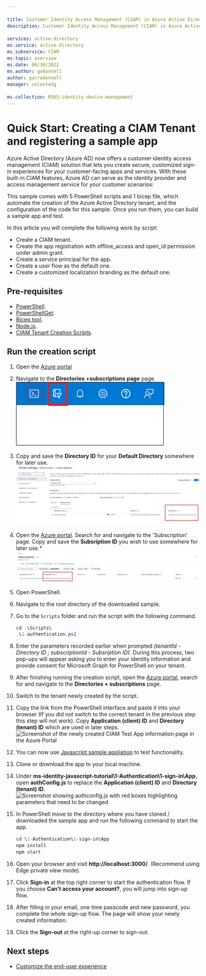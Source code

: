 ```yaml
---

title: Customer Identity Access Management (CIAM) in Azure Active Directory | Microsoft Docs
description: Customer Identity Access Management (CIAM) in Azure Active Directory allows you to publish apps to people outside your organization. 

services: active-directory
ms.service: active-directory
ms.subservice: CIAM
ms.topic: overview
ms.date: 06/30/2022
ms.author: godonnell
author: garrodonnell
manager: celestedg

ms.collection: M365-identity-device-management
---
```


# Quick Start: Creating a CIAM Tenant and registering a sample app


Azure Active Directory (Azure AD) now offers a customer identity access management (CIAM) solution that lets you create secure, customized sign-in experiences for your customer-facing apps and services. With these built-in CIAM features, Azure AD can serve as the identity provider and access management service for your customer scenarios:

This sample comes with 5 PowerShell scripts and 1 bicep file, which automate the creation of the Azure Active Directory tenant, and the configuration of the code for this sample. Once you run them, you can build a sample app and test.

In this article you will complete the following work by script:
- Create a CIAM tenant.
- Create the app registration with offline_access and open_id permission under admin grant.
- Create a service principal for the app.
- Create a user flow as the default one.
- Create a customized localization branding as the default one.

 
## Pre-requisites
- [PowerShell](https://learn.microsoft.com/en-us/powershell/scripting/install/installing-powershell?view=powershell-7.2). 
-  [PowerShellGet](https://learn.microsoft.com/en-us/powershell/scripting/gallery/installing-psget?view=powershell-7.2).
- [Bicep tool](https://learn.microsoft.com/en-us/azure/azure-resource-manager/bicep/install).
- [Node.js](https://nodejs.org/en/).
- [CIAM Tenant Creation Scripts](media\Scripts.rar).

## Run the creation script
1. Open the [Azure portal](https://portal.azure.com)
1. Navigate to the **Directories +subscriptions page** page.
![Screenshot of the Azure portal highlighting the Directories and Subscriptions filter icon](media\directories-subscription-filter-icon.png)
1. Copy and save the **Directory ID** for your **Default Directory** somewhere for later use.
![Screenshot of the Azure portal Directories and Subscriptions page with the Directory ID highlighted](media\copy-tenant-id.png)
1. Open the [Azure portal](https://portal.azure.com). Search for and navigate to the 'Subscription' page. Copy and save the **Subsription ID** you wish to use somewhere for later use.*
![Screenshot of the Azure portal Subscriptions page with the Subscription ID highlighted.](media\copy-subsription-id.png)
1. Open PowerShell.
1. Navigate to the root directory of the downloaded sample.
1. Go to the `Scripts` folder and run the script with the following command.

   ```PowerShell
   cd .\Scripts\
   .\1-authentication.ps1

1. Enter the parameters recorded earlier when prompted *(tenantId - Directory ID ; subscriptionId - Subsription ID)*. During this process, two pop-ups will appear asking you to enter your identity information and provide consent for Microsoft Graph for PowerShell on your tenant.

1. After finishing running the creation script, open the [Azure portal](https://portal.azure.com), search for and navigate to the **Directories + subscriptions** page. 

1. Switch to the tenant newly created by the script.

1. Copy the link from the PowerShell interface and paste it into your browser (If you did not switch to the correct tenant in the previous step this step will not work). Copy **Application (client) ID** and **Directory (tenant) ID** which are used in later steps.
![Screenshot of the newly created CIAM Test App  information page in the Azure Portal](media\ciam-test-app.png)

1. You can now use [Javascript sample appliation](https://github.com/Azure-Samples/ms-identity-javascript-tutorial/) to test functionality. 

1. Clone or download the app to your local machine. 
1. Under **ms-identity-javascript-tutorial\1-Authentication\1-sign-in\App**, open **authConfig.js** to replace the **Application (client) ID** and **Directory (tenant) ID**.
![Screenshot showing authconfig.js with red boxes highlighting parameters that need to be changed](media\sample-update-clientid.png)

1. In PowerShell move to the directory where you have cloned / downloaded the sample app and run the following command to start the app.

   ```PowerShell
   cd \1-Authentication\1-sign-in\App
   npm install
   npm start
   ```

1. Open your browser and visit **http://localhost:3000/**. (Recommend using Edge private view mode).

1. Click **Sign-in** at the top right corner to start the authentication flow. If you choose **Can't access your account?**, you will jump into sign-up flow.

1. After filling in your email, one time passcode and new password, you complete the whole sign-up flow. The page will show your newly created information.

1. Click the **Sign-out** at the right-up corner to sign-out.

## Next steps
- [Customize the end-user experience](2-Customize-the-experience.md)
